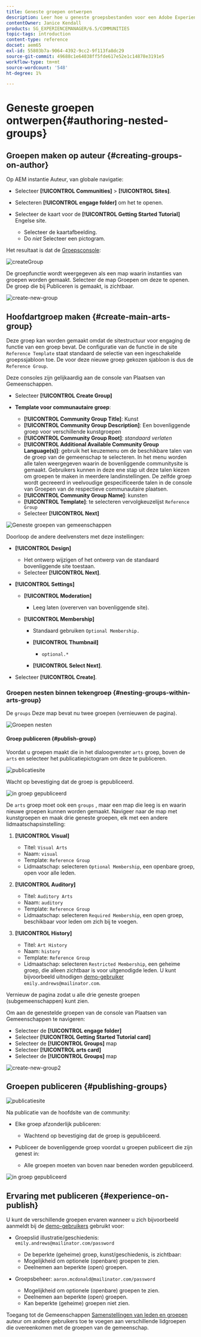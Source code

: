 ```yaml
---
title: Geneste groepen ontwerpen
description: Leer hoe u geneste groepsbestanden voor een Adobe Experience Manager Communities-site maakt.
contentOwner: Janice Kendall
products: SG_EXPERIENCEMANAGER/6.5/COMMUNITIES
topic-tags: introduction
content-type: reference
docset: aem65
exl-id: 55803b7a-9064-4392-9cc2-9f113fa8dc29
source-git-commit: 49688c1e64038ff5fde617e52e1c14878e3191e5
workflow-type: tm+mt
source-wordcount: '548'
ht-degree: 1%

---
```


# Geneste groepen ontwerpen{#authoring-nested-groups}

## Groepen maken op auteur {#creating-groups-on-author}

Op AEM instantie Auteur, van globale navigatie:

* Selecteer **[!UICONTROL Communities]** > **[!UICONTROL Sites]**.
* Selecteren **[!UICONTROL engage folder]** om het te openen.
* Selecteer de kaart voor de **[!UICONTROL Getting Started Tutorial]** Engelse site.

   * Selecteer de kaartafbeelding.
   * Do *niet* Selecteer een pictogram.

Het resultaat is dat de [Groepsconsole](/help/communities/groups.md):

![createGroup](assets/create-group.png)

De groepfunctie wordt weergegeven als een map waarin instanties van groepen worden gemaakt. Selecteer de map Groepen om deze te openen. De groep die bij Publiceren is gemaakt, is zichtbaar.

![create-new-group](assets/create-new-group.png)

## Hoofdartgroep maken {#create-main-arts-group}

Deze groep kan worden gemaakt omdat de sitestructuur voor engaging de functie van een groep bevat. De configuratie van de functie in de site `Reference Template` staat standaard de selectie van een ingeschakelde groepssjabloon toe. De voor deze nieuwe groep gekozen sjabloon is dus de `Reference Group`.

Deze consoles zijn gelijkaardig aan de console van Plaatsen van Gemeenschappen.

* Selecteer **[!UICONTROL Create Group]**

* **Template voor communautaire groep**:

   * **[!UICONTROL Community Group Title]**: Kunst
   * **[!UICONTROL Community Group Description]**: Een bovenliggende groep voor verschillende kunstgroepen
   * **[!UICONTROL Community Group Root]**: *standaard verlaten*
   * **[!UICONTROL Additional Available Community Group Language(s)]**: gebruik het keuzemenu om de beschikbare talen van de groep van de gemeenschap te selecteren. In het menu worden alle talen weergegeven waarin de bovenliggende communitysite is gemaakt. Gebruikers kunnen in deze ene stap uit deze talen kiezen om groepen te maken in meerdere landinstellingen. De zelfde groep wordt gecreeerd in veelvoudige gespecificeerde talen in de console van Groepen van de respectieve communautaire plaatsen.
   * **[!UICONTROL Community Group Name]**: kunsten
   * **[!UICONTROL Template]**: te selecteren vervolgkeuzelijst `Reference Group`
   * Selecteer **[!UICONTROL Next]**

![Geneste groepen van gemeenschappen](assets/parent-to-nestedgroup.png)

Doorloop de andere deelvensters met deze instellingen:

* **[!UICONTROL Design]**

   * Het ontwerp wijzigen of het ontwerp van de standaard bovenliggende site toestaan.
   * Selecteer **[!UICONTROL Next]**.

* **[!UICONTROL Settings]**

   * **[!UICONTROL Moderation]**

      * Leeg laten (overerven van bovenliggende site).

   * **[!UICONTROL Membership]**

      * Standaard gebruiken `Optional Membership.`

      * **[!UICONTROL Thumbnail]**
         * `optional.*`

      * **[!UICONTROL Select Next]**.

* Selecteer **[!UICONTROL Create]**.

### Groepen nesten binnen tekengroep {#nesting-groups-within-arts-group}

De `groups` Deze map bevat nu twee groepen (vernieuwen de pagina).

![Groepen nesten](assets/create-community-group.png)

#### Groep publiceren {#publish-group}

Voordat u groepen maakt die in het dialoogvenster `arts` groep, boven de `arts` en selecteer het publicatiepictogram om deze te publiceren.

![publicatiesite](assets/publish-site.png)

Wacht op bevestiging dat de groep is gepubliceerd.

![in groep gepubliceerd](assets/group-published.png)

De `arts` groep moet ook een `groups` , maar een map die leeg is en waarin nieuwe groepen kunnen worden gemaakt. Navigeer naar de map met kunstgroepen en maak drie geneste groepen, elk met een andere lidmaatschapsinstelling:

1. **[!UICONTROL Visual]**

   * Titel: `Visual Arts`
   * Naam: `visual`
   * Template: `Reference Group`
   * Lidmaatschap: selecteren `Optional Membership`, een openbare groep, open voor alle leden.

1. **[!UICONTROL Auditory]**

   * Titel: `Auditory Arts`
   * Naam: `auditory`
   * Template: `Reference Group`
   * Lidmaatschap: selecteren `Required Membership`, een open groep, beschikbaar voor leden om zich bij te voegen.

1. **[!UICONTROL History]**

   * Titel: `Art History`
   * Naam: `history`
   * Template: `Reference Group`
   * Lidmaatschap: selecteren `Restricted Membership`, een geheime groep, die alleen zichtbaar is voor uitgenodigde leden. U kunt bijvoorbeeld uitnodigen [demo-gebruiker](/help/communities/tutorials.md#demo-users) `emily.andrews@mailinator.com`.

Vernieuw de pagina zodat u alle drie geneste groepen (subgemeenschappen) kunt zien.

Om aan de genestelde groepen van de console van Plaatsen van Gemeenschappen te navigeren:

* Selecteer de **[!UICONTROL engage folder]**
* Selecteer **[!UICONTROL Getting Started Tutorial card]**
* Selecteer de **[!UICONTROL Groups]** map
* Selecteer **[!UICONTROL arts card]**
* Selecteer de **[!UICONTROL Groups]** map

![create-new-group2](assets/create-new-group2.png)

## Groepen publiceren {#publishing-groups}

![publicatiesite](assets/publish-site.png)

Na publicatie van de hoofdsite van de community:

* Elke groep afzonderlijk publiceren:

   * Wachtend op bevestiging dat de groep is gepubliceerd.

* Publiceer de bovenliggende groep voordat u groepen publiceert die zijn genest in:

   * Alle groepen moeten van boven naar beneden worden gepubliceerd.

![in groep gepubliceerd](assets/group-published.png)

## Ervaring met publiceren {#experience-on-publish}

U kunt de verschillende groepen ervaren wanneer u zich bijvoorbeeld aanmeldt bij de [demo-gebruikers](/help/communities/tutorials.md#demo-users) gebruikt voor:

* Groepslid illustratie/geschiedenis: `emily.andrews@mailinator.com/password`
   * De beperkte (geheime) groep, kunst/geschiedenis, is zichtbaar:
   * Mogelijkheid om optionele (openbare) groepen te zien.
   * Deelnemen aan beperkte (open) groepen.

* Groepsbeheer: `aaron.mcdonald@mailinator.com/password`

   * Mogelijkheid om optionele (openbare) groepen te zien.
   * Deelnemen aan beperkte (open) groepen.
   * Kan beperkte (geheime) groepen niet zien.

Toegang tot de Gemeenschappen [Samenstellingen van leden en groepen](/help/communities/members.md) auteur om andere gebruikers toe te voegen aan verschillende lidgroepen die overeenkomen met de groepen van de gemeenschap.
